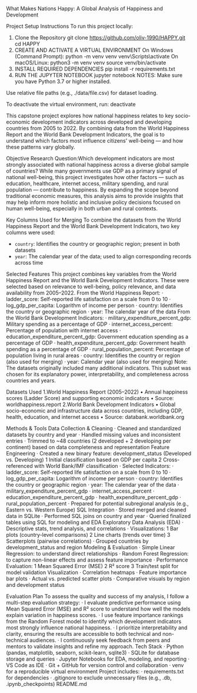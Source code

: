 What Makes Nations Happy: A Global Analysis of Happiness and Development


Project Setup Instructions
To run this project locally:
1. Clone the Repository
git clone https://github.com/oliv-1990/HAPPY.git
cd HAPPY
2. CREATE AND ACTIVATE A VIRTUAL ENVIRONMENT
On Windows (Command Prompt):
python -m venv venv
venv\Scripts\activate
On macOS/Linux:
python3 -m venv venv
source venv/bin/activate
3. INSTALL REQUIRED DEPENDENCIES
pip install -r requirements.txt
4. RUN THE JUPYTER NOTEBOOK
jupyter notebook
NOTES:
Make sure you have Python 3.7 or higher installed.

Use relative file paths (e.g., ./data/file.csv) for dataset loading.

To deactivate the virtual environment, run:
deactivate




This capstone project explores how national happiness relates to key socio-economic development indicators across developed and developing countries from 2005 to 2022. By combining data from the World Happiness Report and the World Bank Development Indicators, the goal is to understand which factors most influence citizens' well-being — and how these patterns vary globally.

Objective
Research Question:Which development indicators are most strongly associated with national happiness across a diverse global sample of countries?
While many governments use GDP as a primary signal of national well-being, this project investigates how other factors — such as education, healthcare, internet access, military spending, and rural population — contribute to happiness. By expanding the scope beyond traditional economic measures, this analysis aims to provide insights that may help inform more holistic and inclusive policy decisions focused on human well-being, especially in both urban and rural contexts.

Key Columns Used for Merging
To combine the datasets from the World Happiness Report and the World Bank Development Indicators, two key columns were used:
- `country`: Identifies the country or geographic region; present in both datasets
- `year`: The calendar year of the data; used to align corresponding records across time

Selected Features
This project combines key variables from the World Happiness Report and the World Bank Development Indicators. These were selected based on relevance to well-being, policy relevance, and data availability from 2005–2022.
From the World Happiness Report:
·	ladder_score: Self-reported life satisfaction on a scale from 0 to 10
·	log_gdp_per_capita: Logarithm of income per person
·	country: Identifies the country or geographic region
·	year: The calendar year of the data
 From the World Bank Development Indicators:
·	military_expenditure_percent_gdp: Military spending as a percentage of GDP
·	internet_access_percent: Percentage of population with internet access
·	education_expenditure_percent_gdp: Government education spending as a percentage of GDP
·	health_expenditure_percent_gdp: Government health spending as a percentage of GDP
·	rural_population_percent: Percentage of population living in rural areas
·	country: Identifies the country or region (also used for merging)
·	year: Calendar year (also used for merging)
 Note: The datasets originally included many additional indicators. This subset was chosen for its explanatory power, interpretability, and completeness across countries and years.


Datasets Used
1.World Happiness Report (2005–2022)
•	Annual happiness scores (Ladder Score) and supporting economic indicators
•	 Source: worldhappiness.report
 2.World Bank Development Indicators
•	Global socio-economic and infrastructure data across countries, including GDP, health, education, and internet access
•	 Source: databank.worldbank.org

Methods & Tools
Data Collection & Cleaning
·	Cleaned and standardized datasets by country and year
·	Handled missing values and inconsistent entries
·	Trimmed to ~48 countries (2 developed + 2 developing per continent) based on data completeness and representation
Feature Engineering
·	Created a new binary feature: development_status (Developed vs. Developing)
1	Initial classification based on GDP per capita
2	Cross-referenced with World Bank/IMF classification
·	Selected Indicators:
·	ladder_score: Self-reported life satisfaction on a scale from 0 to 10
·	log_gdp_per_capita: Logarithm of income per person
·	country: Identifies the country or geographic region
·	year: The calendar year of the data
·	military_expenditure_percent_gdp
·	internet_access_percent
·	education_expenditure_percent_gdp
·	health_expenditure_percent_gdp
·	rural_population_percent
·	Prepared for potential subregional analysis (e.g., Eastern vs. Western Europe)
SQL Integration
·	Stored merged and cleaned data in SQLite
·	Performed SQL joins on country and year
·	Queried finalized tables using SQL for modeling and EDA
Exploratory Data Analysis (EDA)
·	Descriptive stats, trend analysis, and correlations
·	Visualizations:
1	Bar plots (country-level comparisons)
2	Line charts (trends over time)
3	Scatterplots (pairwise correlations)
·	Grouped countries by development_status and region
 Modeling & Evaluation
·	Simple Linear Regression: to understand direct relationships
·	Random Forest Regression: to capture non-linear effects and assess feature importance
·	Performance Evaluation:
1	Mean Squared Error (MSE)
2	R² score
3	Train/test split for model validation
 Visualization
·	Correlation heatmaps
·	Feature importance bar plots
·	Actual vs. predicted scatter plots
·	Comparative visuals by region and development status

Evaluation Plan
To assess the quality and success of my analysis, I follow a multi-step evaluation strategy:
·	I evaluate predictive performance using Mean Squared Error (MSE) and R² score to understand how well the models explain variation in happiness scores.
·	I use feature importance rankings from the Random Forest model to identify which development indicators most strongly influence national happiness.
·	I prioritize interpretability and clarity, ensuring the results are accessible to both technical and non-technical audiences.
·	I continuously seek feedback from peers and mentors to validate insights and refine my approach.
Tech Stack
·	Python (pandas, matplotlib, seaborn, scikit-learn, sqlite3)
·	SQLite for database storage and queries
·	Jupyter Notebooks for EDA, modeling, and reporting
·	VS Code as IDE
·	Git + GitHub for version control and collaboration
·	venv for a reproducible virtual environment
Project includes:
·	requirements.txt for dependencies
·	.gitignore to exclude unnecessary files (e.g., .db, .ipynb_checkpoints)
    README.md













